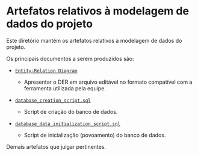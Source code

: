 # Artefatos relativos à modelagem de dados do projeto

Este diretório mantém os artefatos relativos à modelagem de dados do projeto. 

Os principais documentos a serem produzidos são:


* [`Entity-Relation Diagram`](DER.erd)
	* Apresentar o DER em arquivo editável no formato compatível com a ferramenta utilizada pela equipe.

* [`database_creation_script.sql`](database_creation_script.sql)
	* Script de criação do banco de dados.

* [`database_data_initialization_script.sql`](database_data_initialization_script.sql)
	* Script de inicialização (povoamento) do banco de dados.

Demais artefatos que julgar pertinentes.
